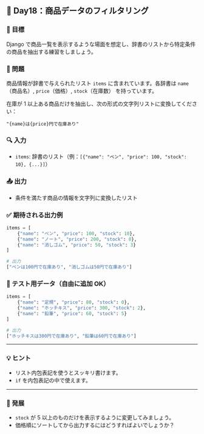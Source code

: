 ## 🧠 Day18：商品データのフィルタリング

### 🎯 目標

Django で商品一覧を表示するような場面を想定し、辞書のリストから特定条件の商品を抽出する練習をしましょう。

### 📘 問題

商品情報が辞書で与えられたリスト `items` に含まれています。各辞書は `name`（商品名）, `price`（価格）, `stock`（在庫数） を持っています。

在庫が 1 以上ある商品だけを抽出し、次の形式の文字列リストに変換してください：

```
"{name}は{price}円で在庫あり"
```

### 🔍 入力

- `items`: 辞書のリスト（例：`[{"name": "ペン", "price": 100, "stock": 10}, {...}]`）

### 📤 出力

- 条件を満たす商品の情報を文字列に変換したリスト

### ✅ 期待される出力例

```python
items = [
    {"name": "ペン", "price": 100, "stock": 10},
    {"name": "ノート", "price": 200, "stock": 0},
    {"name": "消しゴム", "price": 50, "stock": 3}
]

# 出力
["ペンは100円で在庫あり", "消しゴムは50円で在庫あり"]
```

### 🧪 テスト用データ（自由に追加 OK）

```python
items = [
    {"name": "定規", "price": 80, "stock": 0},
    {"name": "ホッチキス", "price": 300, "stock": 2},
    {"name": "鉛筆", "price": 60, "stock": 5}
]

# 出力
["ホッチキスは300円で在庫あり", "鉛筆は60円で在庫あり"]
```

---

### 💡 ヒント

- リスト内包表記を使うとスッキリ書けます。
- `if` を内包表記の中で使えます。

---

### 🧩 発展

- `stock` が 5 以上のものだけを表示するように変更してみましょう。
- 価格順にソートしてから出力するにはどうすればよいでしょうか？
